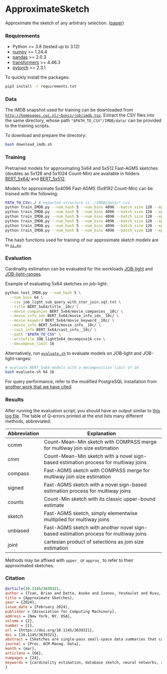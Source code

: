 # ApproximateSketch

Approximate the sketch of any arbitrary selection. ([paper](https://doi.org/10.1145/3639321))

### Requirements

- Python >= 3.8 (tested up to 3.12)
- [numpy](https://numpy.org/install) >= 1.24.4
- [pandas](https://pandas.pydata.org/docs/getting_started/) >= 2.0.3
- [transformers](https://huggingface.co/docs/transformers) >= 4.46.3
- [pytorch](https://pytorch.org/get-started/locally/) >= 2.3.1

To quickly install the packages:
```bash
pip3 install -r requirements.txt
```

### Data

The IMDB snapshot used for training can be downloaded from [`http://homepages.cwi.nl/~boncz/job/imdb.tgz`](http://homepages.cwi.nl/~boncz/job/imdb.tgz).
Extract the CSV files into the same directory, whose path `"$PATH_TO_CSV"/IMDB/data/` can be provided to the training scripts.

To download and prepare the directory:
```bash
bash download_imdb.sh
```

### Training

Pretrained models for approximating 5x64 and 5x512 Fast-AGMS sketches (doubles as 5x128 and 5x1024 Count-Min) are available in folders [BERT_5x64/](./BERT_5x64) and [BERT_5x512](./BERT_5x512).

Models for approximate 5x4096 Fast-AGMS (5x8192 Count-Min) can be trained with the following:

``` bash
PATH_TO_CSV=./ # expected structure is ./IMDB/data/*.csv
python train_IMDB.py --num_hash 5 --num_bins 4096 --batch_size 128 --epochs 1 --save BERT_5x4096/ --path "$PATH_TO_CSV" --title
python train_IMDB.py --num_hash 5 --num_bins 4096 --batch_size 128 --epochs 1 --save BERT_5x4096/ --path "$PATH_TO_CSV" --movie_companies
python train_IMDB.py --num_hash 5 --num_bins 4096 --batch_size 128 --epochs 1 --save BERT_5x4096/ --path "$PATH_TO_CSV" --movie_info_idx
python train_IMDB.py --num_hash 5 --num_bins 4096 --batch_size 128 --epochs 1 --save BERT_5x4096/ --path "$PATH_TO_CSV" --movie_keyword
python train_IMDB.py --num_hash 5 --num_bins 4096 --batch_size 128 --epochs 1 --save BERT_5x4096/ --path "$PATH_TO_CSV" --movie_info
python train_IMDB.py --num_hash 5 --num_bins 4096 --batch_size 128 --epochs 1 --save BERT_5x4096/ --path "$PATH_TO_CSV" --cast_info
```

The hash functions used for training of our approximate sketch models are in [`xi.py`](./xi.py)

### Evaluation

Cardinality estimation can be evaluated for the workloads [JOB-light](./job_light_sub_query_with_star_join.sql.txt) and [JOB-light-ranges](./job_light_ranges_subqueries.sql.txt).

Example of evaluating 5x64 sketches on job-light:
``` bash
python test_IMDB.py --num_hash 5 \
  --num_bins 64 \
  --csv job_light_sub_query_with_star_join.sql.txt \
  --title BERT_5x64/title__10c/ \
  --movie_companies BERT_5x64/movie_companies__10c/ \
  --movie_info_idx BERT_5x64/movie_info_idx__10c/ \
  --movie_keyword BERT_5x64/movie_keyword__10c/ \
  --movie_info BERT_5x64/movie_info__10c/ \
  --cast_info BERT_5x64/cast_info__10c/ \
  --path "$PATH_TO_CSV" \
  --writefile JOB_light5x64_decompose16.csv \
  --decompose_limit 16
```
Alternatively, run [`evaluate.sh`](./evaluate.sh) to evaluate models on JOB-light and JOB-light-ranges:
```bash
# evaluate BERT_5x64 models with a decomposition limit of 16
bash evaluate.sh 64 16
```

For query performance, refer to the modified PostgreSQL installation from [another work that we have cited](https://github.com/Nathaniel-Han/End-to-End-CardEst-Benchmark).

### Results
After running the evaluation script, you should have an output similar to [this log file](./JOB_light_5x4096_decompose16.log).
The table of Q-errors printed at the end lists many different methods, abbreviated:

| Abbreviation | Explanation |
| --- | --- |
| ccmm | Count-Mean-Min sketch with COMPASS merge for multiway join size estimation |
| cmm | Count-Mean-Min sketch with a novel sign-based estimation process for multiway joins|
| compass | Fast-AGMS sketch with COMPASS merge for multiway join size estimation |
| signed | Fast-AGMS sketch with a novel sign-based estimation process for multiway joins|
| counts | Count-Min sketch with its classic upper-bound estimate|
| sketch | Fast-AGMS sketch, simply elementwise multiplied for multiway joins|
| unbiased | Fast-AGMS sketch with another novel sign-based estimation process for multiway joins|
| joint | cartesian product of selections as join size estimation|

Methods may be affixed with `upper_` or `approx_` to refer to their approximated sketches.

### Citation

``` bibtex
@article{10.1145/3639321,
author = {Tsan, Brian and Datta, Asoke and Izenov, Yesdaulet and Rusu, Florin},
title = {Approximate Sketches},
year = {2024},
issue_date = {February 2024},
publisher = {Association for Computing Machinery},
address = {New York, NY, USA},
volume = {2},
number = {1},
url = {https://doi.org/10.1145/3639321},
doi = {10.1145/3639321},
abstract = {Sketches are single-pass small-space data summaries that can quickly estimate the cardinality of join queries. However, sketches are not directly applicable to join queries with dynamic filter conditions --- where arbitrary selection predicate(s) are applied --- since a sketch is limited to a fixed selection. While multiple sketches for various selections can be used in combination, they each incur individual storage and maintenance costs. Alternatively, exact sketches can be built during runtime for every selection. To make this process scale, a high-degree of parallelism --- available in hardware accelerators such as GPUs --- is required. Therefore, sketch usage for cardinality estimation in query optimization is limited. Following recent work that applies transformers to cardinality estimation, we design a novel learning-based method to approximate the sketch of any arbitrary selection, enabling sketches for join queries with filter conditions. We train a transformer on each table to estimate the sketch of any subset of the table, i.e., any arbitrary selection. Transformers achieve this by learning the joint distribution amongst table attributes, which is equivalent to a multidimensional sketch. Subsequently, transformers can approximate any sketch, enabling sketches for join cardinality estimation. In turn, estimating joins via approximate sketches allows tables to be modeled individually and thus scales linearly with the number of tables. We evaluate the accuracy and efficacy of approximate sketches on queries with selection predicates consisting of conjunctions of point and range conditions. Approximate sketches achieve similar accuracy to exact sketches with at least one order of magnitude less overhead.},
journal = {Proc. ACM Manag. Data},
month = {mar},
articleno = {66},
numpages = {24},
keywords = {cardinality estimation, database sketch, neural networks, synopsis}
}
```
